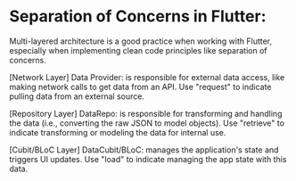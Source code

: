 # Separation of Concerns in Flutter:

Multi-layered architecture is a good practice when working with Flutter, 
especially when implementing clean code principles like separation of concerns.

[Network Layer] Data Provider: is responsible for external data access, like making network calls to get data from an API.
Use "request" to indicate pulling data from an external source.

[Repository Layer] DataRepo: is responsible for transforming and handling the data (i.e., converting the raw JSON to model objects).
Use "retrieve" to indicate transforming or modeling the data for internal use.

[Cubit/BLoC Layer] DataCubit/BLoC: manages the application's state and triggers UI updates.
Use "load" to indicate managing the app state with this data.
